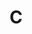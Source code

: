 ---
category: [c] #Category ID.
hue: var(--c-themeHueBlue) #Category hue. See note [1].
title: C #Category title.
---